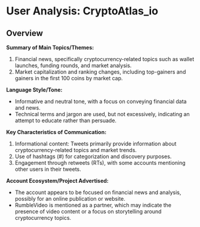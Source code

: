 # User Analysis: CryptoAtlas_io

## Overview

**Summary of Main Topics/Themes:**

1. Financial news, specifically cryptocurrency-related topics such as wallet launches, funding rounds, and market analysis.
2. Market capitalization and ranking changes, including top-gainers and gainers in the first 100 coins by market cap.

**Language Style/Tone:**

* Informative and neutral tone, with a focus on conveying financial data and news.
* Technical terms and jargon are used, but not excessively, indicating an attempt to educate rather than persuade.

**Key Characteristics of Communication:**

1. Informational content: Tweets primarily provide information about cryptocurrency-related topics and market trends.
2. Use of hashtags (#) for categorization and discovery purposes.
3. Engagement through retweets (RTs), with some accounts mentioning other users in their tweets.

**Account Ecosystem/Project Advertised:**

* The account appears to be focused on financial news and analysis, possibly for an online publication or website.
* RumbleVideo is mentioned as a partner, which may indicate the presence of video content or a focus on storytelling around cryptocurrency topics.